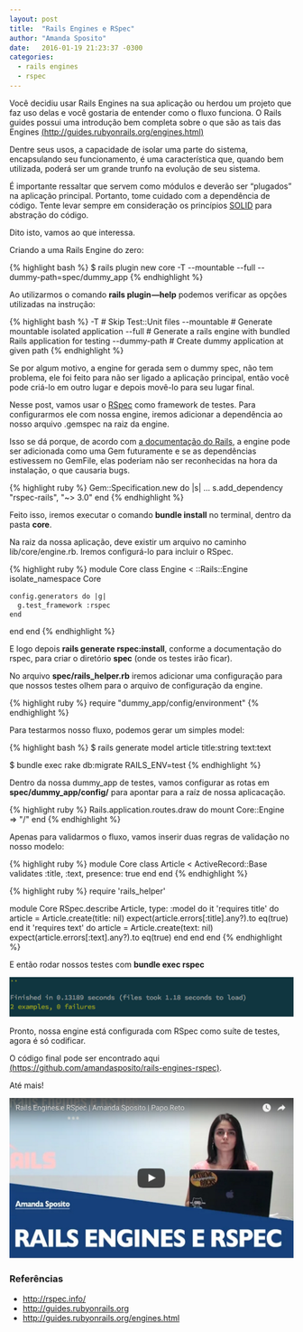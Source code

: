 ```yaml
---
layout: post
title:  "Rails Engines e RSpec"
author: "Amanda Sposito"
date:   2016-01-19 21:23:37 -0300
categories:
  - rails engines
  - rspec
---
```


Você decidiu usar Rails Engines na sua aplicação ou herdou um projeto que faz uso delas e você gostaria de entender como o fluxo funciona. O Rails guides possui uma introdução bem completa sobre o que são as tais das Engines [(http://guides.rubyonrails.org/engines.html)](http://guides.rubyonrails.org/engines.html)

Dentre seus usos, a capacidade de isolar uma parte do sistema, encapsulando seu funcionamento, é uma característica que, quando bem utilizada, poderá ser um grande trunfo na evolução de seu sistema.

É importante ressaltar que servem como módulos e deverão ser “plugados” na aplicação principal. Portanto, tome cuidado com a dependência de código. Tente levar sempre em consideração os princípios [SOLID](https://en.wikipedia.org/wiki/SOLID_%28object-oriented_design%29) para abstração do código.

Dito isto, vamos ao que interessa.

Criando a uma Rails Engine do zero:

{% highlight bash %}
$ rails plugin new core -T --mountable --full --dummy-path=spec/dummy_app
{% endhighlight %}

Ao utilizarmos o comando **rails plugin —help** podemos verificar as opções utilizadas na instrução:

{% highlight bash %}
-T                 # Skip Test::Unit files
--mountable        # Generate mountable isolated application
--full             # Generate a rails engine with bundled Rails
                     application for testing
--dummy-path       # Create dummy application at given path
{% endhighlight %}

Se por algum motivo, a engine for gerada sem o dummy spec, não tem problema, ele foi feito para não ser ligado a aplicação principal, então você pode criá-lo em outro lugar e depois movê-lo para seu lugar final.

Nesse post, vamos usar o [RSpec](http://rspec.info/) como framework de testes. Para configurarmos ele com nossa engine, iremos adicionar a dependência ao nosso arquivo .gemspec na raiz da engine.

Isso se dá porque, de acordo com [a documentação do Rails](http://guides.rubyonrails.org/engines.html#other-gem-dependencies), a engine pode ser adicionada como uma Gem futuramente e se as dependências estivessem no GemFile, elas poderiam não ser reconhecidas na hora da instalação, o que causaria bugs.

{% highlight ruby %}
Gem::Specification.new do |s|
  ...
  s.add_dependency "rspec-rails", "~> 3.0"
end
{% endhighlight %}

Feito isso, iremos executar o comando **bundle install** no terminal, dentro da pasta **core**.

Na raiz da nossa aplicação, deve existir um arquivo no caminho lib/core/engine.rb. Iremos configurá-lo para incluir o RSpec.

{% highlight ruby %}
module Core
  class Engine < ::Rails::Engine
    isolate_namespace Core

    config.generators do |g|
      g.test_framework :rspec
    end
  end
end
{% endhighlight %}

E logo depois **rails generate rspec:install**, conforme a documentação do rspec, para criar o diretório **spec** (onde os testes irão ficar).

No arquivo **spec/rails_helper.rb** iremos adicionar uma configuração para que nossos testes olhem para o arquivo de configuração da engine.

{% highlight ruby %}
require "dummy_app/config/environment"
{% endhighlight %}

Para testarmos nosso fluxo, podemos gerar um simples model:

{% highlight bash %}
$ rails generate model article title:string text:text

$ bundle exec rake db:migrate RAILS_ENV=test
{% endhighlight %}

Dentro da nossa dummy\_app de testes, vamos configurar as rotas em **spec/dummy_app/config/** para apontar para a raíz de nossa aplicacação.

{% highlight ruby %}
Rails.application.routes.draw do
  mount Core::Engine => "/"
end
{% endhighlight %}

Apenas para validarmos o fluxo, vamos inserir duas regras de validação no nosso modelo:

{% highlight ruby %}
module Core
  class Article < ActiveRecord::Base
    validates :title, :text, presence: true
  end
end
{% endhighlight %}

{% highlight ruby %}
require 'rails_helper'

module Core
  RSpec.describe Article, type: :model do
    it 'requires title' do
      article = Article.create(title: nil)
      expect(article.errors[:title].any?).to eq(true)
    end
    it 'requires text' do
      article = Article.create(text: nil)
      expect(article.errors[:text].any?).to eq(true)
    end
  end
end
{% endhighlight %}

E então rodar nossos testes com **bundle exec rspec**

![Nosso resultado final deverá ser assim](/assets/images/rspec-engine-tests.png)

Pronto, nossa engine está configurada com RSpec como suíte de testes, agora é só codificar.

O código final pode ser encontrado aqui [(https://github.com/amandasposito/rails-engines-rspec)](https://github.com/amandasposito/rails-engines-rspec).

Até mais!

[![Papo reto - rails engines](/assets/images/placeholder-engines.png)](https://www.youtube.com/watch?v=Jk1D759_epo)

### Referências

* http://rspec.info/
* http://guides.rubyonrails.org
* http://guides.rubyonrails.org/engines.html

